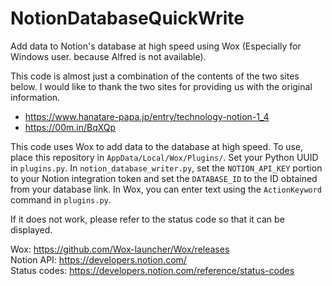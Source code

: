 # NotionDatabaseQuickWrite
Add data to Notion's database at high speed using Wox (Especially for Windows user. because Alfred is not available).

This code is almost just a combination of the contents of the two sites below. I would like to thank the two sites for providing us with the original information.

+ https://www.hanatare-papa.jp/entry/technology-notion-1_4
+ https://00m.in/BqXQp

This code uses Wox to add data to the database at high speed. To use, place this repository in `AppData/Local/Wox/Plugins/`. Set your Python UUID in `plugins.py`.
In `notion_database_writer.py`, set the `NOTION_API_KEY` portion to your Notion integration token and set the `DATABASE_ID` to the ID obtained from your database link.
In Wox, you can enter text using the `ActionKeyword` command in `plugins.py`.

If it does not work, please refer to the status code so that it can be displayed.

Wox: https://github.com/Wox-launcher/Wox/releases \
Notion API: https://developers.notion.com/ \
Status codes: https://developers.notion.com/reference/status-codes
